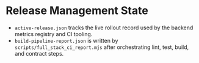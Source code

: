 # Release Management State

- `active-release.json` tracks the live rollout record used by the backend metrics registry and CI tooling.
- `build-pipeline-report.json` is written by `scripts/full_stack_ci_report.mjs` after orchestrating lint, test, build, and contract steps.
